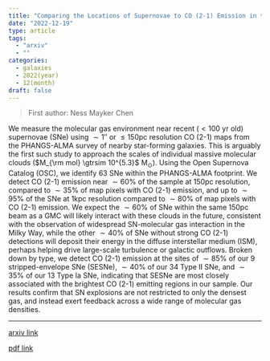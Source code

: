 ```yaml
---
title: "Comparing the Locations of Supernovae to CO (2-1) Emission in their Host Galaxies"
date: "2022-12-19"
type: article
tags:
  - "arxiv"
  - ""
categories:
  - galaxies
  - 2022(year)
  - 12(month)
draft: false
---
```


> First author: Ness Mayker Chen

 We measure the molecular gas environment near recent ($< 100$ yr old)
supernovae (SNe) using $\sim1''$ or $\leq 150$pc resolution CO (2-1) maps from
the PHANGS-ALMA survey of nearby star-forming galaxies. This is arguably the
first such study to approach the scales of individual massive molecular clouds
($M_{\rm mol} \gtrsim 10^{5.3}$ M$_{\odot}$). Using the Open Supernova Catalog
(OSC), we identify 63 SNe within the PHANGS-ALMA footprint. We detect CO (2-1)
emission near $\sim60\%$ of the sample at 150pc resolution, compared to
$\sim35\%$ of map pixels with CO (2-1) emission, and up to $\sim95\%$ of the
SNe at 1kpc resolution compared to $\sim80\%$ of map pixels with CO (2-1)
emission. We expect the $\sim60\%$ of SNe within the same 150pc beam as a GMC
will likely interact with these clouds in the future, consistent with the
observation of widespread SN-molecular gas interaction in the Milky Way, while
the other $\sim40\%$ of SNe without strong CO (2-1) detections will deposit
their energy in the diffuse interstellar medium (ISM), perhaps helping drive
large-scale turbulence or galactic outflows. Broken down by type, we detect CO
(2-1) emission at the sites of $\sim85\%$ of our 9 stripped-envelope SNe
(SESNe), $\sim40\%$ of our 34 Type II SNe, and $\sim35\%$ of our 13 Type Ia
SNe, indicating that SESNe are most closely associated with the brightest CO
(2-1) emitting regions in our sample. Our results confirm that SN explosions
are not restricted to only the densest gas, and instead exert feedback across a
wide range of molecular gas densities.

---
[arxiv link](http://arxiv.org/abs/2212.09766v1)

[pdf link](http://arxiv.org/pdf/2212.09766v1)